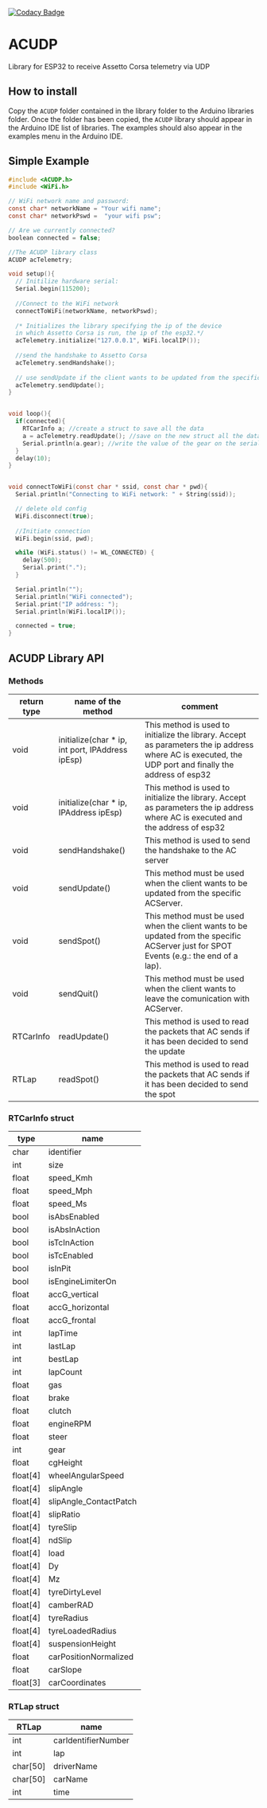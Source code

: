[![Codacy Badge](https://api.codacy.com/project/badge/Grade/480a78185b0d4cc8b9707b5d1942ab45)](https://www.codacy.com/manual/slinucs/ACUDP?utm_source=github.com&amp;utm_medium=referral&amp;utm_content=ch3p4ll3/ACUDP&amp;utm_campaign=Badge_Grade)
# ACUDP
Library for ESP32 to receive Assetto Corsa telemetry via UDP

## How to install
Copy the `ACUDP` folder contained in the library folder to the Arduino libraries folder. Once the folder has been copied, the `ACUDP` library should appear in the Arduino IDE list of libraries. The examples should also appear in the examples menu in the Arduino IDE.

## Simple Example
```C
#include <ACUDP.h>
#include <WiFi.h>

// WiFi network name and password:
const char* networkName = "Your wifi name";
const char* networkPswd =  "your wifi psw";

// Are we currently connected?
boolean connected = false;

//The ACUDP library class
ACUDP acTelemetry;

void setup(){
  // Initilize hardware serial:
  Serial.begin(115200);
  
  //Connect to the WiFi network
  connectToWiFi(networkName, networkPswd);
  
  /* Initializes the library specifying the ip of the device
  in which Assetto Corsa is run, the ip of the esp32.*/
  acTelemetry.initialize("127.0.0.1", WiFi.localIP());
  
  //send the handshake to Assetto Corsa
  acTelemetry.sendHandshake();
  
  // use sendUpdate if the client wants to be updated from the specific ACServer.
  acTelemetry.sendUpdate();
}


void loop(){
  if(connected){
    RTCarInfo a; //create a struct to save all the data
    a = acTelemetry.readUpdate(); //save on the new struct all the data returned by readPacket
    Serial.println(a.gear); //write the value of the gear on the serial
  }
  delay(10);
}


void connectToWiFi(const char * ssid, const char * pwd){
  Serial.println("Connecting to WiFi network: " + String(ssid));

  // delete old config
  WiFi.disconnect(true);
  
  //Initiate connection
  WiFi.begin(ssid, pwd);

  while (WiFi.status() != WL_CONNECTED) {
    delay(500);
    Serial.print(".");
  }

  Serial.println("");
  Serial.println("WiFi connected");
  Serial.print("IP address: ");
  Serial.println(WiFi.localIP());

  connected = true;
}
```

## ACUDP Library API
### Methods
| return type |                name of the method               |    comment    |
| ----------- | ----------------------------------------------- | ------------- |
| void        | initialize(char * ip, int port, IPAddress ipEsp)| This method is used to initialize the library. Accept as parameters the ip address where AC is executed, the UDP port and finally the address of esp32
| void        | initialize(char * ip, IPAddress ipEsp)          | This method is used to initialize the library. Accept as parameters the ip address where AC is executed and the address of esp32
| void        | sendHandshake()                                 | This method is used to send the handshake to the AC server
| void        | sendUpdate()                                    | This method must be used when the client wants to be updated from the specific ACServer.
| void        | sendSpot()                                      | This method must be used when the client wants to be updated from the specific ACServer just for SPOT Events (e.g.: the end of a lap).
| void         | sendQuit()                                     | This method must be used when the client wants to leave the comunication with ACServer.
| RTCarInfo    | readUpdate()                                   | This method is used to read the packets that AC sends if it has been decided to send the update
| RTLap        | readSpot()                                     | This method is used to read the packets that AC sends if it has been decided to send the spot

### RTCarInfo struct
|   type   |           name         |
| -------- | ---------------------- |
| char     | identifier             |
| int      | size                   |
| float    | speed_Kmh              |
| float    | speed_Mph              |
| float    | speed_Ms               |
| bool     | isAbsEnabled           |
| bool     | isAbsInAction          |
| bool     | isTcInAction           |
| bool     | isTcEnabled            |
| bool     | isInPit                |
| bool     | isEngineLimiterOn      |
| float    | accG_vertical          |
| float    | accG_horizontal        |
| float    | accG_frontal           |
| int      | lapTime                |
| int      | lastLap                |
| int      | bestLap                |
| int      | lapCount               |
| float    | gas                    |
| float    | brake                  |
| float    | clutch                 |
| float    | engineRPM              |
| float    | steer                  |
| int      | gear                   |
| float    | cgHeight               |
| float[4] | wheelAngularSpeed      |
| float[4] | slipAngle              |
| float[4] | slipAngle_ContactPatch |
| float[4] | slipRatio              |
| float[4] | tyreSlip               |
| float[4] | ndSlip                 |
| float[4] | load                   |
| float[4] | Dy                     |
| float[4] | Mz                     |
| float[4] | tyreDirtyLevel         |
| float[4] | camberRAD              |
| float[4] | tyreRadius             |
| float[4] | tyreLoadedRadius       |
| float[4] | suspensionHeight       |
| float    | carPositionNormalized  |
| float    | carSlope               |
| float[3] | carCoordinates         |

### RTLap struct
|   RTLap  |         name        |
| -------- | ------------------- |
| int      | carIdentifierNumber |
| int      | lap                 |
| char[50] | driverName          |
| char[50] | carName             |
| int      | time                |
